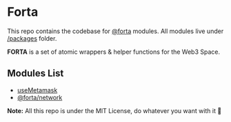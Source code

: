 # Forta

This repo contains the codebase for [@forta](https://forta.vercel.app) modules. All modules live under [/packages](https://github.com/D3Portillo/forta/tree/master/packages) folder.

**FORTA** is a set of atomic wrappers & helper functions for the Web3 Space.

## Modules List

- [useMetamask](https://github.com/D3Portillo/usemetamask)
- [@forta/network](https://github.com/D3Portillo/forta/tree/master/packages/network)

**Note:** All this repo is under the MIT License, do whatever you want with it 🥰
